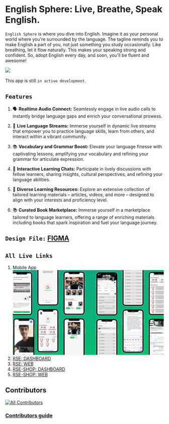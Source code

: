 # English Sphere: Live, Breathe, Speak English.

`English Sphere` is where you dive into English. Imagine it as your personal world where you're surrounded by the language. The tagline reminds you to make English a part of you, not just something you study occasionally. Like breathing, let it flow naturally. This makes your speaking strong and confident. So, adopt English every day, and soon, you'll be fluent and awesome!

[![](https://markdown-videos.vercel.app/youtube/JOazi1u6M7g)](https://youtu.be/JOazi1u6M7g)

This app is still `in active development`.

## `Features`

1. 🗣️ **Realtime Audio Connect:** Seamlessly engage in live audio calls to instantly bridge language gaps and enrich your conversational prowess.

2. 🎥 **Live Language Streams:** Immerse yourself in dynamic live streams that empower you to practice language skills, learn from others, and interact within a vibrant community.

3. 📚 **Vocabulary and Grammar Boost:** Elevate your language finesse with captivating lessons, amplifying your vocabulary and refining your grammar for articulate expression.

4. 💬 **Interactive Learning Chats:** Participate in lively discussions with fellow learners, sharing insights, cultural perspectives, and refining your language abilities.

5. 📖 **Diverse Learning Resources:** Explore an extensive collection of tailored learning materials – articles, videos, and more – designed to align with your interests and proficiency level.

6. 📚 **Curated Book Marketplace:** Immerse yourself in a marketplace tailored to language learners, offering a range of enriching materials including books that spark inspiration and fuel your language journey.

## `Design File:` [FIGMA](https://www.figma.com/file/AAmi8RVuUCNjv4Yt4Q7Gs4/refactor-speaking?node-id=0%3A1)

## `All Live Links`

1. Mobile App
   ![APP](assets/mobile-app-screens.png)
1. [RSE: DASHBOARD](https://rse-dashboard-by-fahim-montasir.netlify.app/)
1. [RSE: WEB](https://rse-by-fahim-montasir.netlify.app/)
1. [RSE-SHOP: DASHBOARD](https://rse-shop-by-fahim-montasir.netlify.app/dashboard)
1. [RSE-SHOP: WEB](https://rse-shop-by-fahim-montasir.netlify.app/)

## Contributors

<!-- ALL-CONTRIBUTORS-LIST:START - Do not remove or modify this section -->
<!-- prettier-ignore-start -->
<!-- markdownlint-disable -->

<!-- markdownlint-restore -->
<!-- prettier-ignore-end -->

<!-- ALL-CONTRIBUTORS-LIST:END -->

[![All Contributors](https://img.shields.io/github/all-contributors/FahimMontasir/english-sphere?color=ee8449&style=flat-square)](#contributors)

### [Contributors guide](https://docs.google.com/document/d/1-Az4toFIeWPUh8gmZ5NkNPGAcNj-npHkCqeZ994KrCo/edit?usp=sharing)
